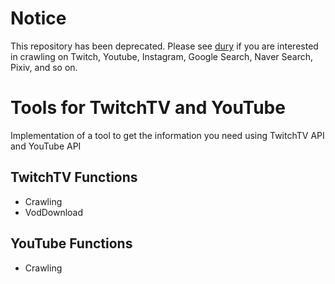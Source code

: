 # Notice
This repository has been deprecated. Please see [dury](https://github.com/schyun9212/dury) if you are interested in crawling on Twitch, Youtube, Instagram, Google Search, Naver Search, Pixiv, and so on.

# Tools for TwitchTV and YouTube
Implementation of a tool to get the information you need using TwitchTV API and YouTube API

## TwitchTV Functions

* Crawling
* VodDownload

## YouTube Functions

* Crawling
